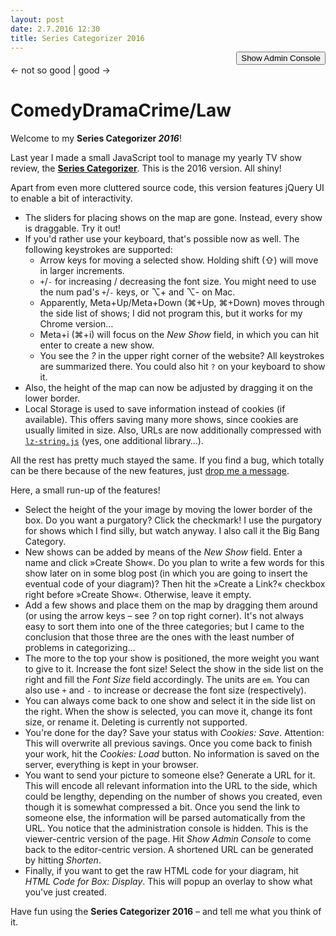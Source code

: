 ```yaml
---
layout: post
date: 2.7.2016 12:30
title: Series Categorizer 2016
---
```

<style type="text/css">
	#modifyconsole, #seriesList {
		display: none;
	}
	#toggleAdminConsole {
		text-align: right;
		margin-top: -1.1em;
	}
	.formdescription {
		font-size: 0.8em;
	}
	#showPositioner .ui-widget-content {
		border: 1px solid #ddd;
	}
	#showPositioner .ui-slider {
		position: relative;
	}
	#showPositioner .ui-slider-horizontal {
		height: 2px;
	}
	#showPositioner .ui-corner-all {
		border-radius: 2px;
	}
	#showPositioner .ui-slider .ui-slider-handle {
		position: absolute;
		z-index: 2;
		width: 15px;
		height: 15px;
	}
	#showPositioner .ui-slider-horizontal .ui-slider-handle {
		top: -9px;
		margin-left: -.6em;
	}
	#showPositioner .ui-state-default, .ui-widget-content .ui-state-default {
		border: 1px solid #ccc;
		background: #f6f6f6;
	}
	#showPositioner .ui-slider-handle.ui-state-default {
		border-radius: 15px;
		top: -8px;
	}
	#showPositioner .ui-slider-handle.ui-state-default.ui-corner-all:focus {
		outline: none;
		box-shadow: 0 0 5px 2px rgb(112, 165, 249);
	}
	#showPositioner .ui-state-hover, .ui-widget-content .ui-state-hover {
		background: #d0e8f7;
		border-color: #9fcae5;
	}
	#horizontalSlider .ui-slider-handle:hover {
		cursor: ew-resize;
	}
	#verticalSlider .ui-slider-handle:hover {
		cursor: ns-resize;
	}
	.init {
		opacity: 0.3;
	}
	#showinput {
		margin-bottom: 15px;
	}	
	#urlInteraction pre {
		overflow: auto;
		font-size: 0.8em;
	}
/*
	#boxModifier input {
		text-align: center;
	}
*/
	#boxModifier .rightInput {
		margin-right: 20px;
	}
	#seriesList {
		position: relative;
		float: left;
		left: 840px;
		top: -100px;
		padding: 10px;
		background-color: rgba(255, 255, 255, 0.4);
		max-width: 160px
	}
	#seriesList h1 {
		font-size: 12px;
		margin-top: 0;
	}
	#seriesList #listSelect {
		float: left;
		margin-right: 5px;
	}
	#seriesList .up-botton, #seriesList .down-button {
		display: block;
	}
	
	
	li.draggable.ui-draggable-dragging {
		border: 1px solid #C0C0FF;
		box-shadow: 0px 0px 3px #FFFFFF;
	}
	ol#shows li.draggable {
		border: 1px solid rgba(0,0,0,0);
	}

	.ui-resizable-handle {
	    position: absolute;
	    font-size: 0.1px;
	    display: block;
	    touch-action: none;
	}
	.ui-resizable-s {
	    cursor: s-resize;
	    height: 7px;
	    width: 100%;
	    bottom: -5px;
	    left: 0;
	}
	#keys {
		position: fixed;
		top: 30px;
		right: 30px;
		color: #909090;
		background: #fbfbfb;
		border: 1px solid #888888;
		padding: 5px;
		z-index: 23;
		opacity: 0.3;
	}
	#keys:hover, #keys:active {
		border-color: #525252;
		opacity: 1;
	}
	#keys .description, #keys .icons {
		display: inline-block;
		vertical-align: middle;
	}
	#keys .description {
		margin-right: 3px;
		font-size: 0.8em;
		text-align: right;
	}
	#keys .icons {
		text-align: center;
	}
	#keys #keys_up {
		display: block;
	    text-align: center;
	    margin-bottom: -5px;
	    margin-left: 1px;
	}
	#keys_size, #keys_focus {
		margin-top: 0.6em;
	}
</style>
<link rel="stylesheet" href="/css/seriestriptychon.css" type="text/css" media="screen" />
<!-- <link rel="stylesheet" href="//code.jquery.com/ui/1.11.4/themes/smoothness/jquery-ui.css"> -->

<script   src="//code.jquery.com/jquery-2.2.4.min.js"   integrity="sha256-BbhdlvQf/xTY9gja0Dq3HiwQF8LaCRTXxZKRutelT44="   crossorigin="anonymous"></script>
<script   src="//code.jquery.com/ui/1.11.4/jquery-ui.min.js"   integrity="sha256-xNjb53/rY+WmG+4L6tTl9m6PpqknWZvRt0rO1SRnJzw="   crossorigin="anonymous"></script>
<script src="/assets/js/js.cookie.js"></script>
<script src="/assets/js/jquery.ba-bbq.browserFix.js"></script>
<script src="/assets/js/jquery.ba-bbq.min.js"></script>
<link rel="stylesheet" href="/assets/js/jquery.fancybox.css?v=2.1.5" type="text/css" media="screen" />
<script type="text/javascript" src="/assets/js/jquery.fancybox.pack.js?v=2.1.5"></script>
<script type="text/javascript" src="/assets/js/keypress-2.1.4.min.js"></script>
<script type="text/javascript" src="/assets/js/lz-string.min.js"></script>
<script>
function initGapi() {
	gapi.client.setApiKey('AIzaSyDzu5-cdGnVFrOGIIO20_nDJo0rQmaVAfs');
	gapi.client.load('urlshortener', 'v1', function() {});
}
</script>
<script src="https://apis.google.com/js/client.js?onload=initGapi"></script>
<div id="toggleAdminConsole"><button>Show Admin Console</button></div>
<div id="modifyconsole">
	<form id="boxModifier">
<!-- 		<span class="formdescription">Map Height:</span> <input type="text" id="boxHeight" value="500" style="width: 35px" title="Height of the show box in px"> -->
<!-- 		<span class="formdescription">Max / Min Font Size:</span> <input type="text" id="maxFontSize" value="2.2" style="width: 25px" title="Maximum font size of a show on the map, in em"> <input type="text" id="minFontSize" class="rightInput" value="0.4" style="width: 25px" title="Minimum font size of a show on the map, in em"> -->
		<!-- <input type="submit" id="setBoxHeight" value="Set"> -->
		<span class="formdescription" title="Should there be a purgatory region at the end of the map? It's for shows you hate but still watch. Because the devil.">Purgatory:</span> <input type="checkbox" id="displayPurgatory" title="Display purgatory?" checked>
	</form>
	<form id="showinput">
		<span class="formdescription">New Show:</span> <input type="text" id="newshowname" value="Show Name">
		<input type="checkbox" id="withLink" title="Create a link?" checked>
		<input type="submit" id="createshow" value="Create Show">
	</form>
	<form id="currentShow" class="init">
		<span class="formdescription" title="Name of currently selected show. Can be used to rename it.">Name of Current Show:</span> <input type="text" id="currentshowname" value="">
		<input type="submit" id="renameshow" value="Set New Name">
<!-- 		<button id="delete">Delete Show</button> -->
	</form>
	<div id="showPositioner" class="init">
		<form id="showModifier">
			<span class="formdescription">Font size / em:</span> <input type="text" id="size" style="width: 30px" value="1">
			<input type="submit" id="modifyShow" value="Set">
		</form>
	</div>
	<div id="cookieInteraction">
		<span class="formdescription" title="The current shows and their configuration can be saved to or retrieved from the current browser. If available, localStorage is used; Cookies are used otherwise. Note: Cookies have a size limit and can store only so many shows.">Save to browser:</span> <button id="saveCookie">Save</button>
		<button id="loadCookie">Load</button>
	</div>
	<div id="urlInteraction">
		<span class="formdescription" title="Shows can be parsed from URL or a URL for the current shows can be generated.">URLs:</span> 
		<button id="genUrl">Generate URL</button>
		<button id="parseUrl">Parse URL</button>
		<button id="shortenUrl" title="Try to shorten the URL. Does not work if you have many shows.">Shorten</button>
		<pre class="shortedUrl" style="display: inline"><code></code></pre>
		<pre id="url" style="display: none"><code></code></pre>
	</div>
	<div id="genCode">
		<span class="formdescription">HTML Code for Box:</span> <a href="#code" class="fancybox" rel="group"><button id="showCode">Display</button></a>
		<div id="code" style="display: none; max-width: 800px; max-height: 500px; font-size: 0.8em"><pre></pre></div>
	</div>
	<div id="keys">
		<div class="keys_hidden"><strong>?</strong></div>
		<div class="keys_shown" style="display: none;">
			<div id="keys_arrows">
				<span class="description">Move Show:</span>
				<span class="icons">
					<span id="keys_up">▲</span>
					<span id="keys_left">◀</span>
					<span id="keys_down">▼</span>
					<span id="keys_down">▶</span>
				</span>
			</div>
			<div id="keys_more">
				<span class="description">Move more:</span>
				<span class="icons">+ ⇧</span>
			</div>
			<div id="keys_size">
				<span class="description">Font size:</span>
				<span class="icons">⌥+/⌥-<br>
				+/-<span style="font-size: 0.8em">(Numpad)</span>
				</span>
			</div>
			<div id="keys_focus">
				<span class="description">Focus <em>New</em>:</span>
				<span class="icons">⌘i</span>
			</div>
		</div>
	</div>
</div>
<div id="seriesList" class="init">
	<h1>List of Series</h1>
	<select id="listSelect" size="3">
<!--
		<input type="button" class="up-button" value="&#9650;">
		<input type="button" class="down-button" value="&#9660;">
-->
	</select>
</div>
<div id="seriestriptychon">
	<div class="lowershadow purgatory"><span class="text">← not so good | good →</span></div>
	<h1 class="genres"><span id="comedy">Comedy</span><span id="drama">Drama</span><span id="crime">Crime/Law</span></h1>
	<ol id="shows">
	</ol>
</div>

Welcome to my **Series Categorizer *2016***!

Last year I made a small JavaScript tool to manage my yearly TV show review, the **[Series Categorizer](/2015/05/15/series-categorizer.html)**. This is the 2016 version. All shiny!

Apart from even more cluttered source code, this version features jQuery UI to enable a bit of interactivity.

* The sliders for placing shows on the map are gone. Instead, every show is draggable. Try it out!
* If you'd rather use your keyboard, that's possible now as well. The following keystrokes are supported:
	+ Arrow keys for moving a selected show. Holding shift (⇧) will move in larger increments.
	+ `+`/`-` for increasing / decreasing the font size. You might need to use the num pad's `+`/`-` keys, or ⌥+ and ⌥- on Mac.
	+ Apparently, Meta+Up/Meta+Down (⌘+Up, ⌘+Down) moves through the side list of shows; I did not program this, but it works for my Chrome version…
	+ Meta+i (⌘+i) will focus on the *New Show* field, in which you can hit enter to create a new show.
	+ You see the *?* in the upper right corner of the website? All keystrokes are summarized there. You could also hit `?` on your keyboard to show it.
* Also, the height of the map can now be adjusted by dragging it on the lower border.
* Local Storage is used to save information instead of cookies (if available). This offers saving many more shows, since cookies are usually limited in size. Also, URLs are now additionally compressed with [`lz-string.js`](http://pieroxy.net/blog/pages/lz-string/index.html) (yes, one additional library…).

All the rest has pretty much stayed the same. If you find a bug, which totally can be there because of the new features, just [drop me a message](https://twitter.com/AndiH/).

Here, a small run-up of the features!

* Select the height of the your image by moving the lower border of the box. Do you want a purgatory? Click the checkmark! I use the purgatory for shows which I find silly, but watch anyway. I also call it the Big Bang Category.
* New shows can be added by means of the *New Show* field. Enter a name and click »Create Show«. Do you plan to write a few words for this show later on in some blog post (in which you are going to insert the eventual code of your diagram)? Then hit the »Create a Link?« checkbox right before »Create Show«. Otherwise, leave it empty.
* Add a few shows and place them on the map by dragging them around (or using the arrow keys – see *?* on top right corner). It's not always easy to sort them into one of the three categories; but I came to the conclusion that those three are the ones with the least number of problems in categorizing…
* The more to the top your show is positioned, the more weight you want to give to it. Increase the font size! Select the show in the side list on the right and fill the *Font Size* field accordingly. The units are `em`. You can also use `+` and `-` to increase or decrease the font size (respectively).
* You can always come back to one show and select it in the side list on the right. When the show is selected, you can move it, change its font size, or rename it. Deleting is currently not supported.
* You're done for the day? Save your status with *Cookies: Save*. Attention: This will overwrite all previous savings. Once you come back to finish your work, hit the *Cookies: Load* button. No information is saved on the server, everything is kept in your browser.
* You want to send your picture to someone else? Generate a URL for it. This will encode all relevant information into the URL to the side, which could be lengthy, depending on the number of shows you created, even though it is somewhat compressed a bit. Once you send the link to someone else, the information will be parsed automatically from the URL. You notice that the administration console is hidden. This is the viewer-centric version of the page. Hit *Show Admin Console* to come back to the editor-centric version. A shortened URL can be generated by hitting *Shorten*.
* Finally, if you want to get the raw HTML code for your diagram, hit *HTML Code for Box: Display*. This will popup an overlay to show what you've just created.

Have fun using the **Series Categorizer 2016** – and tell me what you think of it.

<script>var initialized = false;
var mapIsEmpty = true;
var urlMode = false;
var activeShowId;
var arrShows = [];
var defaultPosition = {horizontal: 50, vertical: 50};

function show(name) {
	this.name = name;
	this.id = name.split(' ').join('').toLowerCase().replace(/[_\W]+/g, "");
	this.mapId = "map__" + this.id;
	this.sideId = "side__" + this.id;
	this.xpos = defaultPosition.horizontal;
	this.ypos = defaultPosition.vertical;
	this.fontsize = 1;
}
function sparseShow(show) {
	return {t: show.name, x: show.xpos, y: show.ypos, f: show.fontsize};
}
function generateExportArray() {
	var sparseArrShows = [];
	for (let key in arrShows) {
		let currentShow = arrShows[key];
		sparseArrShows.push(sparseShow(currentShow));
	}
	return {h: $("#seriestriptychon").height(), pur: $(".purgatory").is(":visible"), shows: sparseArrShows};
}
function parseExportArray(arr) {
	// box height
	$("#seriestriptychon").css("height", arr['h']);
	// $("#boxHeight").val(arr['h']);

	// purgatory
	if (arr['pur'] == false) {
		$(".purgatory").fadeToggle("fast");
		$("#displayPurgatory").prop('checked', false);
	}
	// parse shows
	arr['shows'].forEach(function(show){
// 		console.log("Show: ", show);
		loadShow(show);  // <- nope!
	});
}
function sortSidelist() {
	$("#seriesList #listSelect").find("option").sort(function(left, right) {
		return $(left).text().toLowerCase().localeCompare($(right).text().toLowerCase());
	}).each(function() {
		$("#seriesList #listSelect").append(this);
	});
}
function createShowInSidelist(show) {
	$("#seriesList #listSelect").append('<option value="' + show.sideId + '" selected="selected">' + show.name + '</option>');
	sortSidelist();
	
	var arrLength = Object.keys(arrShows).length;
	if (arrLength > 3 && arrLength < 20) {
		$("#seriesList #listSelect").attr("size", arrLength);
	}
}
var temp = 0;
function createShowOnMap(show) {
	var createLink = $("#withLink").is( ":checked" );
	var linkBefore = createLink ? '<a href="#' + show.id + '">' : '';
	var linkAfter = createLink ? '</a>' : '';
	
	$("#shows").append('\n\t\t<li id=' + show.mapId + ' style="top: ' + show.ypos + '%; left: ' + show.xpos + '%; font-size: ' + show.fontsize + 'em;" >' + linkBefore + show.name + linkAfter + '</li>');
	$("#" + show.mapId)
		.addClass("draggable")
		.addClass("draggable-active")
		.draggable({
			containment: $("#seriestriptychon"),
			start: function(event, ui) {
	     		$(ui.helper).width($(this).width() + 1);
	     	},
/*
			drag: function( event, ui ) {
			},
*/
			stop: function( event, ui ) {
				var $elm = $(this);
				var pos = $elm.position(),
					parentSizes = {
						height: $("#seriestriptychon").height(),
						width: $("#seriestriptychon").width()
					};
				var xpos = ((pos.left/parentSizes.width) * 100);
				var ypos = ((pos.top/parentSizes.height) * 100);
				xpos = Number(xpos.toFixed(2));
				ypos = Number(ypos.toFixed(2));
				$elm.css('top', ypos + '%').css('left', xpos + '%');
				
				showId = ui.helper[0]["id"].replace("map__","");
				arrShows[showId].xpos = xpos;
				arrShows[showId].ypos = ypos;
			}
	     });
}

function createShow(showname) {
	if (!initialized) initialize();
	var currentShow = new show(showname);
	arrShows[currentShow.id] = currentShow;
		
	activeShowId = currentShow.id;

	createShowInSidelist(currentShow);
	createShowOnMap(currentShow);
	selectShow(activeShowId);
}
function loadShow(currentSparseShow) {
	if (!initialized && !urlMode) initialize();
	var currentShow = new show(currentSparseShow.t);
	currentShow.xpos = currentSparseShow.x;  // ← why?
	currentShow.ypos = currentSparseShow.y;
	currentShow.fontsize = currentSparseShow.f;
// 	console.log(currentSparseShow);
// 	console.log(currentShow);
	arrShows[currentShow.id] = currentShow;
	activeShowId = currentShow.id;
	
	createShowInSidelist(currentShow);
	createShowOnMap(currentShow);
	selectShow(activeShowId);
}
function selectShow(showName) {
	activeShowId = cleanShowId(showName);
	currentShow = arrShows[activeShowId];
	setFontsizeInInputField(currentShow);
	fillShownameIntoInputField(currentShow);
}
function deleteShow() {
	// delete from side list
	$("#listSelect option").filter(function() {
		return $(this).val() == activeShowId
	}).remove();
	// delete from map
	$("#" + arrShows[activeShowId].mapId).remove();
	// delete from show array
	arrShows.splice(activeShowId, 1);
	
	selectShow(arrShows[0]);
}

function initialize() {
	initialized = true;
	$(".init").css("opacity", 1);
}

function toggleConsole() {
	$("#modifyconsole, #seriesList").toggle("slow", function() {
		if ($(this).is(':visible')) {
			$("#toggleAdminConsole button").text("Hide Admin Console");
		} else {
			$("#toggleAdminConsole button").text("Show Admin Console");
		}
	});
}

function fixJqueryDraggableWidth() {
	var currentObject = $("#" + arrShows[activeShowId].mapId);
	
	currentObject.css("width", "");
	currentObject.css("height", "");
	
	currentObject.css("width", currentObject.width() + 1);
	$("#" + arrShows[activeShowId].mapId).css("width", "");
	$("#" + arrShows[activeShowId].mapId).css("width", $("#" + arrShows[activeShowId].mapId));
}

function cleanShowId(showName) {
	return showName.replace("map__", "").replace("side__", "");
}
function resizeShow() {
	var size = $("#showModifier #size").val();
	
	$('#' + arrShows[activeShowId].mapId)
	.css("font-size", size + "em");
	arrShows[activeShowId].fontsize = size;
	fixJqueryDraggableWidth();
}
function setFontsizeInInputField(show) {
	$("#showModifier #size").val(show.fontsize);
}
function fillShownameIntoInputField(show) {
	$("#currentshowname").val(show.name);
}
function renameShow() {
	var oldname = arrShows[activeShowId].name;
	var newname = $("#currentshowname").val();
	if (oldname != newname) {
		arrShows[activeShowId].name = newname;
		// rename in side list
		$("#seriesList #listSelect option:selected").text(arrShows[activeShowId].name);
		// resort side list
		sortSidelist();
		// rename on map
		var element = $("#" + arrShows[activeShowId].mapId);
		if (element.children.length > 0) {
			 $("#" + arrShows[activeShowId].mapId + " a").text(arrShows[activeShowId].name);
		} else {
			 $("#" + arrShows[activeShowId].mapId).text(arrShows[activeShowId].name);
		}
		fixJqueryDraggableWidth();
	}
}
function writeCookie() {
	var expArray = JSON.stringify(generateExportArray());
	if (typeof(Storage) !== "undefined") {
		localStorage.setItem("seriescategorizer", expArray);
	} else {
		Cookies.set("seriescategorizer", expArray);
	}
	console.log("Stored " + Object.keys(arrShows).length + " shows.");
}
function loadCookie() {
	if (typeof(Storage) !== "undefined") {
		var tempArray = JSON.parse(localStorage.getItem("seriescategorizer"));
	} else {
		var tempArray = Cookies.getJSON("seriescategorizer");
	}
	var oldNumberOfShows = Object.keys(arrShows).length;
	parseExportArray(tempArray);
	var newNumberOfShows = Object.keys(arrShows).length;
	console.log("Loaded " + (newNumberOfShows - oldNumberOfShows) + " shows.");
}

function generateUrl() {
	var exportArray = generateExportArray();
// 	var encodedArray = window.btoa(JSON.stringify(exportArray).replace(/’/g, "'"));
	var encodedArray = LZString.compressToBase64(JSON.stringify(exportArray).replace(/’/g, "'"));
	var currentUrlWithoutParams = location.protocol + '//' + location.host + location.pathname;
// 	return $.param.querystring(currentUrlWithoutParams, encodedArray);
	return currentUrlWithoutParams + "?" + encodedArray;
}
function displayUrl(url) {
	$("#urlInteraction #url code").text(url);
}
function parseUrl() {
// 	var parsedUrl = $.deparam.querystring();
	var parsedUrl = window.location.search.substr(1);
// 	var decodedUrl = JSON.parse(window.atob(parsedUrl));
	var decodedUrl = JSON.parse(LZString.decompressFromBase64(parsedUrl));
	parseExportArray(decodedUrl);
}
var shortenedUrl;
function shortenUrl() {
// 	console.log($("#urlInteraction .url code").text());
	var longUrl = $("#urlInteraction #url code").text();
	var shortUrl = shorten(longUrl);
	console.log(shortUrl);
	shortenedUrl = shortUrl;
// 	$("#urlInteraction .shortedUrl code").text(shortUrl);
}


function shorten(url) {
  var request = gapi.client.urlshortener.url.insert({
	  'resource': {
		  'longUrl': url
	  }
  });
// 	  var shortUrl = "";
  request.execute(function(r) {
	  if (r.id != null) {
	  	$("#urlInteraction .shortedUrl code").text(r.id);
	  	return r.id;
	  } else {
		return "ERROR";
	  }
  });
// 	  return shortUrl;
}

function tryToParseUrl() {
	var parsedUrl = window.location.search.substr(1);
	try {
		// parsedUrl = JSON.parse(window.atob(parsedUrl));
		parsedUrl = JSON.parse(LZString.decompressFromBase64(parsedUrl));
	}
	catch(err) {return;}
	
	if (!$.isEmptyObject(parsedUrl)) {
		if (('h' in parsedUrl) && ('shows' in parsedUrl)) {
			urlMode = true;
			parseUrl();
		}
	}
	return;
/*
	if (!$.isEmptyObject(parsedUrl['h'])
// 	 && !$.isEmptyObject(parsedUrl['pur'])  // This does not work for some reason!? Super strange
	 && !$.isEmptyObject(parsedUrl['shows'])) {
		urlMode = true;
		parseUrl();
	}
*/
}

function toggleKeyshortcuts() {
	if ($(".keys_hidden").is(":visible")) {
		$(".keys_hidden").fadeToggle("800", function(){$(".keys_shown").fadeToggle("400")});
	} else {
		$(".keys_shown").fadeToggle("800", function(){$(".keys_hidden").fadeToggle("400")});
	}
}

$(document).ready(function() {
	// Init
	$(".fancybox").fancybox();
	
	// Look for parsable URL present
	if (window.location.search.substr(1) != "") {
		tryToParseUrl();
	}
	if (!urlMode) {
		$("#modifyconsole, #seriesList").delay(400).toggle("slow", function() {
// 			console.log($(this).is(':visible'));
			if ($(this).is(':visible')) {
				$("#toggleAdminConsole button").text("Hide Admin Console");
			} else {
				$("#toggleAdminConsole button").text("Show Admin Console");
			}
		});
	}
	// Admin Console
	$("#toggleAdminConsole").button()
	.click(function() {
		if (!initialized && urlMode) {
			urlMode = false;
			initialize();
		}
		toggleConsole();
	});
	// Box modifications
	$("#displayPurgatory").on("click", function() {
		$(".purgatory").fadeToggle("fast");
	});
	// Show modifications
	$("form#showinput").submit(function(event) {
		event.preventDefault();
		createShow($("#newshowname").val());
	});
	$("form#showModifier").submit(function(event) {
		event.preventDefault();
		resizeShow();
	});
	$("#renameshow").button()
	.click(function(event) {
		event.preventDefault();
		renameShow();
	});	
	// Side list
	$("#seriesList #listSelect").change(function(){
		selectShow($(this).val());
	});
/* // Sorting in side list
	$("#seriesList .up-button").click(function() {
		$("#seriesList #listSelect option:selected:first-child").prop("selected", false);
		before = $("#seriesList #listSelect option:selected:first").prev();
		$("#seriesList #listSelect option:selected").detach().insertBefore(before);
	});
	$("#seriesList .down-button").click(function() {
		$("#seriesList #listSelect option:selected:last-child").prop("selected", false);
		after = $("#seriesList #listSelect option:selected:last").next();
		$("#seriesList #listSelect option:selected").detach().insertAfter(after);
	});
*/
	// Cookies
	$("#saveCookie").button()
	.click(function(){
		writeCookie();
	});
	$("#loadCookie").button()
	.click(function(){
		loadCookie();
	});
	$("#delete").button()
	.click(function(event) {
		event.preventDefault();
		deleteShow();
	});
	// URLs
	$("#urlInteraction #genUrl").button()
	.click(function(){
		var url = generateUrl();
		displayUrl(url);
		$("#url").css("display", "block");
		$("#urlInteraction #shortenUrl").button( "option", "disabled", false );
	});
	$("#urlInteraction #parseUrl").button()
	.click(function(){
		parseUrl();
	});
	$("#urlInteraction #shortenUrl").button({disabled: true})
	.click(function(){
// 		console.log("shorten");
		shortenUrl();
	});
	$("#showCode").button()
	.click(function(){
		$("#seriestriptychon ol#shows li").draggable("disable");
		var header = '<link rel="stylesheet" href="//static.andreasherten.de/css/seriestriptychon.css" type="text/css" media="screen" />\n'.replace(/\</g,"&lt;").replace(/\>/g, "&gt;");
		var content = $("#seriestriptychon").
			prop('outerHTML');
		var content = content.
			replace(/class="draggable draggable-active ui-draggable ui-draggable-handle"/g, "").
			replace(/class="ui-resizable-handle ui-resizable-e"/g, "").
			replace(/class="ui-resizable-handle ui-resizable-se ui-icon ui-icon-gripsmall-diagonal-se"/g, "").
			replace(/\</g,"&lt;").
			replace(/\>/g, "&gt;").
			replace(/(?:\r\n|\r|\n)/g, '<br />');
		$("#code pre").html(header + content);
		$("#seriestriptychon ol#shows li").draggable("enable")
	});
	$("#keys")
	.click(function() {
		toggleKeyshortcuts();
	});

})
$(function() { // http://api.jqueryui.com/draggable/
	$(".draggable").draggable({
		containment: $("#seriestriptychon"),
// 		delay: 100
// 		scope: "tasks"
		opacity: 0.8,
		drag: function( event, ui ) {
			console.log(ui);
		}
		
	})
})
	
$("#seriestriptychon").resizable({
	maxWidth: 800,
	minWidth: 800
});

/*
Mousetrap.bind('left', function(e) {
	if (e.preventDefault) {
        e.preventDefault();
    } else {
        // internet explorer
        e.returnValue = false;
    }
	console.log("Left Event!")
	var offSet = 0.2;
	if (e.shiftKey) {
		offSet = 1;
	}
	var newValue = arrShows[currentShow.id].xpos - offSet;
	arrShows[currentShow.id].xpos = newValue;
	$('#' + arrShows[activeShowId].mapId).css("left", newValue + "%");
});
*/

function moveLeft(amount = 0.2) {
	var newValue = arrShows[currentShow.id].xpos - amount;
	arrShows[currentShow.id].xpos = newValue;
	$('#' + arrShows[activeShowId].mapId).css("left", newValue + "%");
}

function moveUp(amount = 0.2) {
	var newValue = arrShows[currentShow.id].ypos - amount;
	arrShows[currentShow.id].ypos = newValue;
	$('#' + arrShows[activeShowId].mapId).css("top", newValue + "%");
}

function changeFontsize(amount = 0) {
	var newValue = parseFloat(arrShows[currentShow.id].fontsize) + amount;
	$("#showModifier #size").val(newValue);
	resizeShow();
}

var listener = new window.keypress.Listener();

listener.simple_combo("num_add", function(e) {changeFontsize(0.05);});
listener.simple_combo("alt =", function(e) {changeFontsize(0.05);});  // German keyboard hack …
listener.simple_combo("alt +", function(e) {changeFontsize(0.05);});
listener.simple_combo("num_subtract", function(e) {changeFontsize(-0.05);});
listener.simple_combo("alt -", function(e) {changeFontsize(-0.05);});

listener.simple_combo("left", function(e) {moveLeft();});
listener.simple_combo("shift left", function(e) {moveLeft(1);});
listener.simple_combo("right", function(e) {moveLeft(-0.2);});
listener.simple_combo("shift right", function(e) {moveLeft(-1);});

listener.simple_combo("up", function(e) {moveUp();});
listener.simple_combo("shift up", function(e) {moveUp(1);});
listener.simple_combo("down", function(e) {moveUp(-0.2);});
listener.simple_combo("shift down", function(e) {moveUp(-1);});

listener.simple_combo("meta i", function(e) {$("#newshowname").focus().select();});

listener.simple_combo("?", function(e) {toggleKeyshortcuts();}); 

/*
$(document).keydown(function(e) {
	switch(e.key) {
		// metaKey = cmd
		// ctrlKey = ctrl
		// altKey = ??
		case "ArrowLeft": 
			var offSet = 0.2;
			if (e.shiftKey) {
				offSet = 1;
			}
			var newValue = arrShows[currentShow.id].xpos - offSet;
			arrShows[currentShow.id].xpos = newValue;
			$('#' + arrShows[activeShowId].mapId).css("left", newValue + "%");
		break;

        case "ArrowUp": 
			var offSet = 0.2;
			if (e.shiftKey) {
				offSet = 1;
			}
			var newValue = arrShows[currentShow.id].ypos - offSet;
			arrShows[currentShow.id].ypos = newValue;
			$('#' + arrShows[activeShowId].mapId).css("top", newValue + "%");
        break;

        case "ArrowRight": 
			var offSet = 0.2;
			if (e.shiftKey) {
				offSet = 1;
			}
			var newValue = arrShows[currentShow.id].xpos + offSet;
			arrShows[currentShow.id].xpos = newValue;
			$('#' + arrShows[activeShowId].mapId).css("left", newValue + "%");

        break;

        case "ArrowDown": 
			var offSet = 0.2;
			if (e.shiftKey) {
				offSet = 1;
			}
			var newValue = arrShows[currentShow.id].ypos + offSet;
			arrShows[currentShow.id].ypos = newValue;
			$('#' + arrShows[activeShowId].mapId).css("top", newValue + "%");

        break;

        case "+":
        	if (e.altKey) console.log("increase font size");
        break;
        
        case "-":
        	if (e.altKey) console.log("decrease font size");
        break;

        default: return; // exit this handler for other keys
	}
	e.preventDefault(); // prevent the default action (scroll / move caret)
});
*/
</script>
